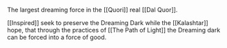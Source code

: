 The largest dreaming force in the [[Quori]] real [[Dal Quor]].

[[Inspired]] seek to preserve the Dreaming Dark while the [[Kalashtar]] hope, that through the practices of [[The Path of Light]] the Dreaming dark can be forced into a force of good.
